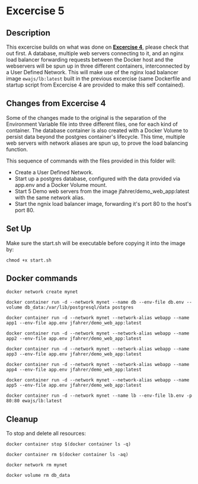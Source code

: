 # Excercise 5

## Description

This excercise builds on what was done on [**Excercise 4**](https://github.com/ewajs/learn-docker-online/tree/master/Excercise4), please check that out first.
A database, multiple web servers connecting to it, and an nginx load balancer forwarding requests between the Docker host and the webservers will be spun up in three different containers, interconnected by a User Defined Network.
This will make use of the nginx load balancer image `ewajs/lb:latest` built in the previous excercise (same Dockerfile and startup script from Excercise 4 are provided to make this self contained).

## Changes from Excercise 4

Some of the changes made to the original is the separation of the Environment Variable file into three different files, one for each kind of container.
The database container is also created with a Docker Volume to persist data beyond the postgres container's lifecycle.
This time, multiple web servers with network aliases are spun up, to prove the load balancing function.

This sequence of commands with the files provided in this folder will:

- Create a User Defined Network.
- Start up a postgres database, configured with the data provided via app.env and a Docker Volume mount.
- Start 5 Demo web servers from the image jfahrer/demo_web_app:latest with the same network alias.
- Start the ngnix load balancer image, forwarding it's port 80 to the host's port 80.

## Set Up

Make sure the start.sh will be executable before copying it into the image by:

```
chmod +x start.sh
```

## Docker commands

```
docker network create mynet

docker container run -d --network mynet --name db --env-file db.env --volume db_data:/var/lib/postgresql/data postgres

docker container run -d --network mynet --network-alias webapp --name app1 --env-file app.env jfahrer/demo_web_app:latest

docker container run -d --network mynet --network-alias webapp --name app2 --env-file app.env jfahrer/demo_web_app:latest

docker container run -d --network mynet --network-alias webapp --name app3 --env-file app.env jfahrer/demo_web_app:latest

docker container run -d --network mynet --network-alias webapp --name app4 --env-file app.env jfahrer/demo_web_app:latest

docker container run -d --network mynet --network-alias webapp --name app5 --env-file app.env jfahrer/demo_web_app:latest

docker container run -d --network mynet --name lb --env-file lb.env -p 80:80 ewajs/lb:latest
```

## Cleanup

To stop and delete all resources:

```
docker container stop $(docker container ls -q)

docker container rm $(docker container ls -aq)

docker network rm mynet

docker volume rm db_data
```
